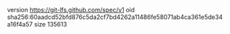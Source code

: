 version https://git-lfs.github.com/spec/v1
oid sha256:60aadcd52bfd876c5da2cf7bd4262a11486fe58071ab4ca361e5de34a16f4a57
size 135613
